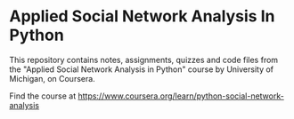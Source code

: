 # Applied Social Network Analysis In Python
This repository contains notes, assignments, quizzes and code files from the "Applied Social Network Analysis in Python" course by University of Michigan, on Coursera.

Find the course at https://www.coursera.org/learn/python-social-network-analysis
